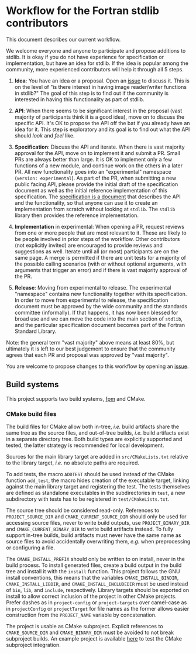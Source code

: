 # Workflow for the Fortran stdlib contributors

This document describes our current workflow.

We welcome everyone and anyone to participate and propose additions to stdlib.
It is okay if you do not have experience for specification or implementation,
but have an idea for stdlib. If the idea is popular among the community, more
experienced contributors will help it through all 5 steps.


1. **Idea**: You have an idea or a proposal. Open an
   [issue](https://github.com/fortran-lang/stdlib/issues) to discuss it. This
   is on the level of "is there interest in having image reader/writer
   functions in stdlib?" The goal of this step is to find out if the community
   is interested in having this functionality as part of stdlib.

2. **API**: When there seems to be significant interest in the proposal (vast
   majority of participants think it is a good idea), move on to discuss the
   specific API. It's OK to propose the API off the bat if you already have an
   idea for it. This step is exploratory and its goal is to find out what the
   API should *look* and *feel* like.

3. **Specification**: Discuss the API and iterate. When there is vast majority
   approval for the API, move on to implement it and submit a PR. Small PRs are
   always better than large.  It is OK to implement only a few functions of a
   new module, and continue work on the others in a later PR. All new
   functionality goes into an "experimental" namespace
   (`version: experimental`). As part of the PR, when submitting a new
   public facing API, please provide the initial draft of the specification
   document as well as the initial reference implementation of this
   specification.  The
   [specification is a document](https://stdlib.fortran-lang.org/page/specs/index.html)
   that describes the API and
   the functionality, so that anyone can use it to create an implementation
   from scratch without looking at `stdlib`. The `stdlib` library then provides
   the reference implementation.

4. **Implementation** in experimental: When opening a PR, request reviews from
   one or more people that are most relevant to it. These are likely to be
   people involved in prior steps of the workflow. Other contributors (not
   explicitly invited) are encouraged to provide reviews and suggestions as
   well. Iterate until all (or most) participants are on the same page.
   A merge is permitted if there are unit tests for a majority of the possible
   calling scenarios (with or without optional arguments, with arguments that
   trigger an error) and if there is vast majority approval of the PR.

5. **Release**: Moving from experimental to release. The experimental
   "namespace" contains new functionality together with its specification. In
   order to move from experimental to release, the specification document must
   be approved by the wide community and the standards committee (informally).
   If that happens, it has now been blessed for broad use and we can move the
   code into the main section of `stdlib`, and the particular specification
   document becomes part of the Fortran Standard Library.


Note: the general term "vast majority" above means at least 80%, but ultimately
it is left to our best judgement to ensure that the community agrees that each
PR and proposal was approved by "vast majority".

You are welcome to propose changes to this workflow by opening an
[issue](https://github.com/fortran-lang/stdlib/issues).


## Build systems

This project supports two build systems,
[fpm](https://github.com/fortran-lang/fpm) and CMake.

### CMake build files

The build files for CMake allow both in-tree, *i.e.* build artifacts share
the same tree as the source files, and out-of-tree builds, *i.e.* build artifacts
exist in a separate directory tree.
Both build types are explicitly supported and tested, the latter strategy
is recommended for local development.

Sources for the main library target are added in ``src/CMakeLists.txt``
relative to the library target, *i.e.* no absolute paths are required.

To add tests, the macro ``ADDTEST`` should be used instead of the CMake function
``add_test``, the macro hides creation of the executable target, linking against the 
main library target and registering the test.
The tests themselves are defined as standalone executables in the subdirectories
in ``test``, a new subdirectory with tests has to be registered in
``test/CMakeLists.txt``.

The source tree should be considered read-only. References to ``PROJECT_SOURCE_DIR``
and ``CMAKE_CURRENT_SOURCE_DIR`` should only be used for accessing source files,
never to write build outputs, use ``PROJECT_BINARY_DIR`` and ``CMAKE_CURRENT_BINARY_DIR``
to write build artifacts instead.
To fully support in-tree builds, build artifacts must never have the same name as
source files to avoid accidentally overwriting them, *e.g.* when preprocessing or
configuring a file.

The ``CMAKE_INSTALL_PREFIX`` should only be written to on install, never in the build
process. To install generated files, create a build output in the build tree and
install it with the ``install`` function.
This project follows the GNU install conventions, this means that the variables
``CMAKE_INSTALL_BINDIR``, ``CMAKE_INSTALL_LIBDIR``, and ``CMAKE_INSTALL_INCLUDEDIR``
must be used instead of ``bin``, ``lib``, and ``include``, respectively.
Library targets should be exported on install to allow correct inclusion of the
project in other CMake projects.
Prefer dashes as in ``project-config`` or ``project-targets`` over camel-case as in
``projectConfig`` or ``projectTarget`` for file names as the former allows easier
construction from the ``PROJECT_NAME`` variable by concatenation.

The project is usable as CMake subproject. Explicit references to
``CMAKE_SOURCE_DIR`` and ``CMAKE_BINARY_DIR`` must be avoided to not
break subproject builds.
An example project is available [here](https://github.com/fortran-lang/stdlib-cmake-example)
to test the CMake subproject integration.
